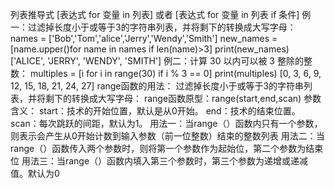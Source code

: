 列表推导式
[表达式 for 变量 in 列表] 
或者 
[表达式 for 变量 in 列表 if 条件]
例一：过滤掉长度小于或等于3的字符串列表，并将剩下的转换成大写字母：
names = ['Bob','Tom','alice','Jerry','Wendy','Smith']
new_names = [name.upper()for name in names if len(name)>3]
print(new_names)
['ALICE', 'JERRY', 'WENDY', 'SMITH']
例二：计算 30 以内可以被 3 整除的整数：
multiples = [i for i in range(30) if i % 3 == 0]
print(multiples)
[0, 3, 6, 9, 12, 15, 18, 21, 24, 27]
range函数的用法：
过滤掉长度小于或等于3的字符串列表，并将剩下的转换成大写字母：
range函数原型：range(start,end,scan)
参数含义：
start：技术的开始位置，默认是从0开始。
end：技术的结束位置。
scan：每次跳跃的间距，默认为1。
用法一：当range（）函数内只有一个参数，则表示会产生从0开始计数到输入参数（前一位整数）结束的整数列表
用法二：当range（）函数传入两个参数时，则将第一个参数作为起始位，第二个参数为结束位
用法三：当range（）函数内填入第三个参数时，第三个参数为递增或递减值。默认为0